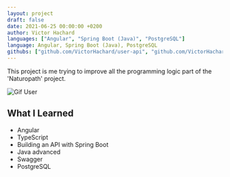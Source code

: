 ```yaml
---
layout: project
draft: false
date: 2021-06-25 00:00:00 +0200
author: Victor Hachard
languages: ["Angular", "Spring Boot (Java)", "PostgreSQL"]
language: Angular, Spring Boot (Java), PostgreSQL
githubs: ["github.com/VictorHachard/user-api", "github.com/VictorHachard/user-application"]
---
```


This project is me trying to improve all the programming logic part of the 'Naturopath' project.

![Gif User]({{site.baseurl}}/res/user/sample.gif)

## What I Learned

- Angular
- TypeScript
- Building an API with Spring Boot
- Java advanced
- Swagger
- PostgreSQL
